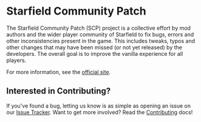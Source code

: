 # Starfield Community Patch

The Starfield Community Patch (SCP) project is a collective effort by mod
authors and the wider player community of Starfield to fix bugs, errors and
other inconsistencies present in the game. This includes tweaks, typos and
other changes that may have been missed (or not yet released) by the
developers. The overall goal is to improve the vanilla experience for
all players.

For more information, see the [official site].

## Interested in Contributing?

If you've found a bug, letting us know is as simple as opening an issue on our
[Issue Tracker]. Want to get more involved? Read the [Contributing] docs!

[official site]: https://www.starfieldpatch.dev/
[Issue Tracker]: https://github.com/Starfield-Community-Patch/Starfield-Community-Patch/issues
[Contributing]: https://github.com/Starfield-Community-Patch/Starfield-Community-Patch/blob/main/CONTRIBUTING.md
